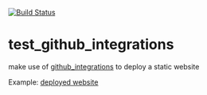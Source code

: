 [![Build Status](https://travis-ci.org/brownman/test_github_integrations.svg?branch=master)](https://travis-ci.org/brownman/test_github_integrations)



test_github_integrations
========================

make use of [github_integrations](https://github.com/brownman/github_integrations) to deploy a static website



Example: [deployed website](https://github.com/brownman/test_github_integrations/tree/gh-pages)

